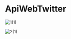# ApiWebTwitter
![1(1)](https://github.com/YunierV/ApiWebTwitter/assets/125369963/f0acba61-2be4-4add-a148-46816ae04617)

![2(1)](https://github.com/YunierV/ApiWebTwitter/assets/125369963/58050609-bc2b-4d56-acfe-ab4f3b8bd970)

